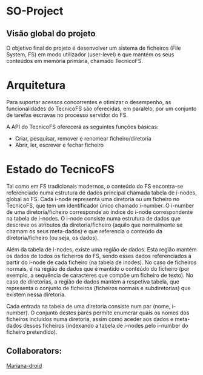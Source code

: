 # SO-Project

## Visão global do projeto

O objetivo final do projeto é desenvolver um sistema de ficheiros (File System, FS) em modo utilizador
(user-level) e que mantém os seus conteúdos em memória primária, chamado TecnicoFS.

# Arquitetura

Para suportar acessos concorrentes e otimizar o desempenho, as funcionalidades do TecnicoFS são oferecidas, 
em paralelo, por um conjunto de tarefas escravas no processo servidor do FS.

A API do TecnicoFS oferecerá as seguintes funções básicas:
- Criar, pesquisar, remover e renomear ficheiro/diretoria
- Abrir, ler, escrever e fechar ficheiro 

# Estado do TecnicoFS

Tal como em FS tradicionais modernos, o conteúdo do FS encontra-se referenciado numa estrutura
de dados principal chamada tabela de i-nodes, global ao FS. Cada i-node representa uma diretoria ou
um ficheiro no TecnicoFS, que tem um identificador único chamado i-number. O i-number de uma
diretoria/ficheiro corresponde ao índice do i-node correspondente na tabela de i-nodes. O i-node
consiste numa estrutura de dados que descreve os atributos da diretoria/ficheiro (aquilo que
normalmente se chamam os seus meta-dados) e que referencia o conteúdo da diretoria/ficheiro (ou
seja, os dados).

Além da tabela de i-nodes, existe uma região de dados. Esta região mantém os dados de todos os
ficheiros do FS, sendo esses dados referenciados a partir do i-node de cada ficheiro (na tabela de inodes). 
No caso de ficheiros normais, é na região de dados que é mantido o conteúdo do ficheiro (por
exemplo, a sequência de caracteres que compõe um ficheiro de texto). No caso de diretorias, a região
de dados mantém a respetiva tabela, que representa o conjunto de ficheiros (ficheiros normais e subdiretorias) que existem nessa diretoria.

Cada entrada na tabela de uma diretoria consiste num par (nome, i-number). O conjunto destes pares
permite enumerar quais os nomes dos ficheiros incluídos numa diretoria, assim como aceder aos
dados e meta-dados desses ficheiros (indexando a tabela de i-nodes pelo i-number do ficheiro pretendido). 

## Collaborators:
[Mariana-droid](https://github.com/Mariana-droid "Mariana-Droid Profile")
